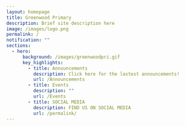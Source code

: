 ```yaml
---
layout: homepage
title: Greenwood Primary
description: Brief site description here
image: /images/logo.png
permalink: /
notification: ""
sections:
  - hero:
      background: /images/greenwoodpri.gif
      key_highlights:
        - title: Announcements
          description: Click here for the lastest announcements!
          url: /Announcements
        - title: Events
          description: ""
          url: /Events
        - title: SOCIAL MEDIA
          description: FIND US ON SOCIAL MEDIA
          url: /permalink/
---
```

